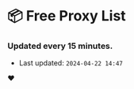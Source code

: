# :package: Free Proxy List
### Updated every 15 minutes.

- Last updated: `2024-04-22 14:47`

:heart:
